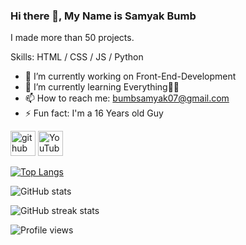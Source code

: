 ### Hi there 👋, My Name is Samyak Bumb
I made more than 50 projects.

Skills: HTML / CSS / JS / Python

- 🔭 I’m currently working on Front-End-Development 
- 🌱 I’m currently learning Everything🤣😅 
- 📫 How to reach me: bumbsamyak07@gmail.com 
- ⚡ Fun fact: I'm a 16 Years old Guy 

[<img src='https://cdn.jsdelivr.net/npm/simple-icons@3.0.1/icons/github.svg' alt='github' height='40'>](https://github.com/Samyak-Bumb)  [<img src='https://cdn.jsdelivr.net/npm/simple-icons@3.0.1/icons/youtube.svg' alt='YouTube' height='40'>](https://www.youtube.com/channel/UCGqzvmHqhbxvWt5vqstc6CA)  

[![Top Langs](https://github-readme-stats.vercel.app/api/top-langs/?username=Samyak-Bumb)](https://github.com/anuraghazra/github-readme-stats)

![GitHub stats](https://github-readme-stats.vercel.app/api?username=Samyak-Bumb&show_icons=true)  

![GitHub streak stats](https://github-readme-streak-stats.herokuapp.com/?user=Samyak-Bumb)  

![Profile views](https://gpvc.arturio.dev/Samyak-Bumb)  
